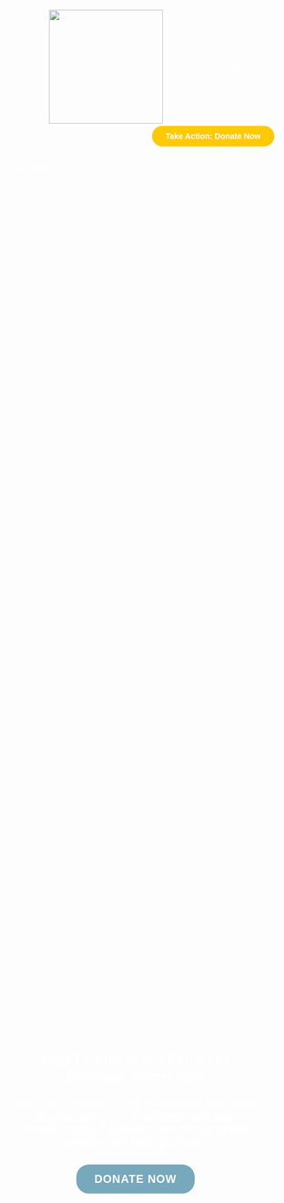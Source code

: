 <!DOCTYPE html>
<html lang="en">
<head>
  <meta charset="UTF-8">
  <title>Charity: Water Banner Example</title>
  <meta name="viewport" content="width=device-width, initial-scale=1">
  <style>
    body {
      margin: 0;
      min-height: 100vh;
      background-image: url('https://i.postimg.cc/Kv98Z72d/Madagascar-2019-CG-4322.jpg');
      background-size: cover;
      background-position: center;
      background-repeat: no-repeat;
      color: #fff;
      font-family: 'Avenir', Arial, sans-serif;
    }
    header {
      background-color: transparent;
      padding: 12px 10px;
      border-bottom: 1px solid transparent;
      width: 100%;
    }
    .logo {
      vertical-align: middle;
      width: 200px;      /* Adjusts logo size for desktop */
      max-width: 30vw;   /* Makes logo responsive */
      height: auto;
      margin-right: 16px;
      display: inline-block;
    }
    nav {
      width: 98%;
      overflow: hidden;
    }
    .about-link {
      color: #ffffff;
      text-decoration: none;
      font-size: 1em;
      font-weight: 400;
      margin-left: 100px;
      display: inline-block;
    }
    .donate-btn {
      background-color: #ffc907;
      color: #fff;
      text-decoration: none;
      padding: 10px 24px;
      border-radius: 999px;
      font-size: 1em;
      font-weight: 700;
      border: none;
      cursor: pointer;
      margin-top: 4px;
      margin-right: 45px;
      float: right;
    }
    section.cta {
      width: 22%; /* Slightly bigger than 1/6 */
      min-width: 550px;
      max-width: 750px;
      position: absolute;
      left: 0;
      top: 50%;
      transform: translateY(-50%);
      background: transparent;
      padding: 60px;
      box-sizing: border-box;
      color: #fff;
      text-align: center;
    }
    h1 {
      font-size: 1.8em;
      margin-bottom: 22px;
      font-weight: 700;
      color: #fff;
      font-family: 'Times New Roman', Times, serif; /* This sets a different font for headings */
    }
    p {
      font-size: 1.4em;
      margin-bottom: 28px;
      color: #fff;
    }
    a.cta-button {
      display: inline-block;
      background-color: #77a8bb;
      color: #fff;
      text-decoration: none;
      padding: 14px 32px;
      border-radius: 22px;
      font-size: 1.4em;
      font-weight: 700;
      text-align: center;
      letter-spacing: 1px;
    }
    a.cta-button:hover {
      background-color: #5e8fa3;
    }
    /* Responsive for mobile devices */
    @media (max-width: 600px) {
      section.cta {
        width: 90%;
        min-width: unset;
        max-width: unset;
        left: 5%;
        padding: 14px;
      }
      h1 {
        font-size: 1.4em;
      }
      .banner-container {
        flex-direction: column;
        align-items: stretch;
        gap: 10px;
      }
      .about-link, .donate-btn {
        text-align: center;
        float: none;
        display: block;
        margin: 10px auto;
      }
      .logo {
        width: 70px;
        max-width: 40vw;
        margin-bottom: 8px;
      }
      .donate-btn {
        width: 90%;
        max-width: 250px;
      }
    }
  </style>
</head>
<body>
  <header>
    <!-- Replace 'charitywater-logo.png' with your actual logo file name -->
    <img src="https://i.postimg.cc/k5FFm7Br/charitywater-logo-horizontal-White-Text.png" class="logo">
    <a href="#" class="about-link">About Us</a>
    <a href="#" class="donate-btn">Take Action: Donate Now</a>
  </header>
  <section class="cta">
    <h1>Help End the Water Crisis For Everyone, Everywhere</h1>
    <p>We’re on a mission to bring clean and safe water to every person on the planet—and your donation makes it possible. Join the generation creating real, lasting change</p>
    <a href="#" class="cta-button">DONATE NOW</a>
  </section>
</body>
</html># CA-website
